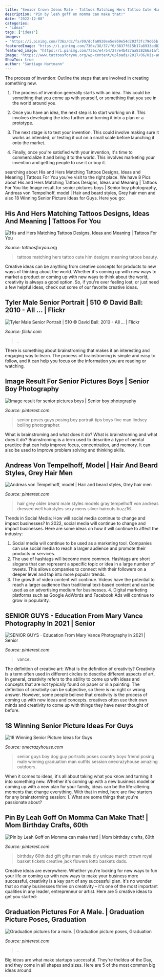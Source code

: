 ```yaml
---
title: "Senior Crown Ideas Male - Tattoos Matching Hers Tattoo Cute Him Designs Meaning Tatoos Beauty"
description: "Pin by leah goff on momma can make that!"
date: "2022-12-08"
categories:
- "ideas"
tags: ["ideas"]
images:
- "https://i.pinimg.com/736x/dc/fa/09/dcfa0920ee5e869e54d203f3fc79d65b.jpg"
featuredImage: "https://i.pinimg.com/736x/38/37/f6/3837f615b17a8933ad838a3641f34a07---birthday-birthday-gifts.jpg"
featured_image: "https://i.pinimg.com/736x/e4/b4/27/e4b427aa828266a1af2123549dd34191.jpg"
image: "https://www.tattoosforyou.org/wp-content/uploads/2017/06/His-and-Her-Matching-Tattoos.jpg"
ShowToc: true
author: "Santiago Hartmann"
---
```



The process of invention: Outline the steps that are involved in creating something new.
1. The process of invention generally starts with an idea. This could be something that you come up with yourself, or something that you see in the world around you.
2. Once you have an idea, the next step is to start working on it. This involves developing the idea further and turning it into a plan or a prototype.

3. The next stage is to test your invention. This could involve making sure it works as intended, or testing it out on a small scale before launching it onto the market.

4. Finally, once you're satisfied with your invention, it's time to commercialize it and bring it to the world. This involves marketing your invention and getting people to use it or buy it.

	

		
searching about His and Hers Matching Tattoos Designs, Ideas and Meaning | Tattoos For You you've visit to the right place. We have 8 Pics about His and Hers Matching Tattoos Designs, Ideas and Meaning | Tattoos For You like Image result for senior pictures boys | Senior boy photography, Andreas von Tempelhoff, model | Hair and beard styles, Grey hair men and also 18 Winning Senior Picture Ideas for Guys. Here you go:
		
    
## His And Hers Matching Tattoos Designs, Ideas And Meaning | Tattoos For You

<img loading=lazy src="https://www.tattoosforyou.org/wp-content/uploads/2017/06/His-and-Her-Matching-Tattoos.jpg" onerror="this.onerror=null;this.src='https://tse1.mm.bing.net/th?id=OIP.TkOlbqXXQ-VawHDwk8M6hQHaFj&amp;pid=15.1';" alt="His and Hers Matching Tattoos Designs, Ideas and Meaning | Tattoos For You">

_Source: tattoosforyou.org_

>tattoos matching hers tattoo cute him designs meaning tatoos beauty. 

	

Creative ideas can be anything from creative concepts for products to new ways of thinking about the world. Whether it's coming up with new ways to market a product or coming up with new ways to think about the world, creativity is always a good option. So, if you're ever feeling lost, or just need a few helpful ideas, check out some of our favorite creative ideas.

    
## Tyler Male Senior Portrait | 510 © David Ball: 2010 - All … | Flickr

<img loading=lazy src="https://farm4.staticflickr.com/3318/4574541086_342648d2a7_b.jpg" onerror="this.onerror=null;this.src='https://tse3.mm.bing.net/th?id=OIP.1PPDti0KZIyBCjcKwuICwQHaLG&amp;pid=15.1';" alt="Tyler Male Senior Portrait | 510 © David Ball: 2010 - All … | Flickr">

_Source: flickr.com_

>. 

	

There is something about brainstroming that makes it an interesting and engaging way to learn. The process of brainstroming is simple and easy to follow, and it can help you focus on the information you are reading or watching.

    
## Image Result For Senior Pictures Boys | Senior Boy Photography

<img loading=lazy src="https://i.pinimg.com/736x/dc/fa/09/dcfa0920ee5e869e54d203f3fc79d65b.jpg" onerror="this.onerror=null;this.src='https://tse2.mm.bing.net/th?id=OIP.qJFRjkv71Ud60HIury-jQwHaLG&amp;pid=15.1';" alt="Image result for senior pictures boys | Senior boy photography">

_Source: pinterest.com_

>senior poses guys posing boy portrait tips boys five man lindsey bolling photographer. 

	

What is brainstroming and what does it do?
What is brainstroming and what does it do? Brainstroming is a term used to describe a type of mental practice that can help improve focus, concentration, and memory. It can also be used to improve problem solving and thinking skills.

    
## Andreas Von Tempelhoff, Model | Hair And Beard Styles, Grey Hair Men

<img loading=lazy src="https://i.pinimg.com/736x/e4/b4/27/e4b427aa828266a1af2123549dd34191.jpg" onerror="this.onerror=null;this.src='https://tse1.mm.bing.net/th?id=OIP.cgwy1bC0mO-wMqFQwVhLwQHaLH&amp;pid=15.1';" alt="Andreas von Tempelhoff, model | Hair and beard styles, Grey hair men">

_Source: pinterest.com_

>hair grey older beard male styles models gray tempelhoff von andreas dressed well hairstyles sexy mens silver haircuts buzz16. 

	

Trends in Social Media: How will social media continue to change and impact businesses?
In 2022, social media will continue to change and impact businesses. Here are some ideas on how it will continue to affect the industry: 
1. Social media will continue to be used as a marketing tool. Companies can use social media to reach a larger audience and promote their products or services. 
2. The use of hashtags will become more common. Hashtags are short slogans that can represent a specific topic or idea in a large number of tweets. This allows companies to connect with their followers on a deeper level and tap into more popular trends. 
3. The growth of video content will continue. Videos have the potential to reach a larger audience than traditional text-based content and can be used as an advertising medium for businesses. 4. Digital marketing platforms such as Google AdWords and Facebook Ads will continue to grow in popularity.

    
## SENIOR GUYS - Education From Mary Vance Photography In 2021 | Senior

<img loading=lazy src="https://i.pinimg.com/736x/9b/01/da/9b01dad7d29f284bb9cb6cf3650c3861.jpg" onerror="this.onerror=null;this.src='https://tse1.mm.bing.net/th?id=OIP.DCUTsZt9oR42A7Tnfjr0sQHaLH&amp;pid=15.1';" alt="SENIOR GUYS - Education From Mary Vance Photography in 2021 | Senior">

_Source: pinterest.com_

>vance. 

	

The definition of creative art: What is the definition of creativity?
Creativity is a term often used in different circles to describe different aspects of art. In general, creativity refers to the ability to come up with ideas and concepts that are not typically found on paper or in a painting. The definition of creativity can be subjective, so there is no right or wrong answer. However, some people believe that creativity is the process of coming up with new ideas and concepts. creatives often use their own minds and creativity to come up with things they have never thought of before.

    
## 18 Winning Senior Picture Ideas For Guys

<img loading=lazy src="https://cdn.onecrazyhouse.com/wp-content/uploads/2016/08/guy-with-his-dog.jpg" onerror="this.onerror=null;this.src='https://tse4.mm.bing.net/th?id=OIP.JiOrXJQ4mHNNXhEjqbfRywHaKW&amp;pid=15.1';" alt="18 Winning Senior Picture Ideas for Guys">

_Source: onecrazyhouse.com_

>senior guys boy dog guy portraits poses country boys friend posing male winning graduation man outfits session onecrazyhouse amazing outdoors. 

	

When it comes to ideas, it's all about taking what you know and turning it into something new. Whether it's coming up with a new business model or coming up with a new plan for your family, ideas can be the life-altering moments that change everything. With that in mind, here are five starters for any brainstorming session: 1. What are some things that you're passionate about?

    
## Pin By Leah Goff On Momma Can Make That! | Mom Birthday Crafts, 60th

<img loading=lazy src="https://i.pinimg.com/736x/38/37/f6/3837f615b17a8933ad838a3641f34a07---birthday-birthday-gifts.jpg" onerror="this.onerror=null;this.src='https://tse4.mm.bing.net/th?id=OIP.VlaaS5QScDgth9v64xd-cgHaJ3&amp;pid=15.1';" alt="Pin by Leah Goff on Momma can make that! | Mom birthday crafts, 60th">

_Source: pinterest.com_

>birthday 60th dad gift gifts man male diy unique march crown royal basket tickets creative jack flowers lotto baskets dads. 

	

Creative ideas are everywhere. Whether you're looking for new ways to fun your life or coming up with new ways to make your business more successful, creativity is a key part of any successful plan. It's no wonder that so many businesses thrive on creativity – it's one of the most important qualities in any leader, entrepreneur or artist. Here are 5 creative ideas to get you started: 

    
## Graduation Pictures For A Male. | Graduation Picture Poses, Graduation

<img loading=lazy src="https://i.pinimg.com/736x/80/a8/04/80a804c9908e2d5927280554b675c2ee.jpg" onerror="this.onerror=null;this.src='https://tse4.mm.bing.net/th?id=OIP.7lI5ccvJH9V3WFH7tl6TEQHaLH&amp;pid=15.1';" alt="Graduation pictures for a male. | Graduation picture poses, Graduation">

_Source: pinterest.com_

>. 

	

Big ideas are what make startups successful. They're theIdea of the Day, and they come in all shapes and sizes. Here are 5 of the most common big ideas around:

